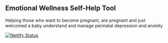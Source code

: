 ## Emotional Wellness Self-Help Tool ##

Helping those who want to become pregnant, are pregnant and just welcomed a baby understand and manage perinatal depression and anxiety

[![Netlify Status](https://api.netlify.com/api/v1/badges/c038c64b-cac1-45f6-92a1-912f853d5f5d/deploy-status)](https://app.netlify.com/sites/momsapp/deploys)

